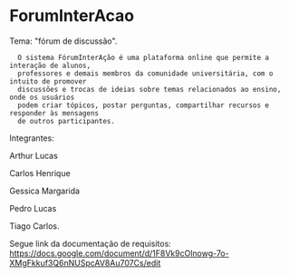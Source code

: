 # ForumInterAcao

 Tema: "fórum de discussão".

      
      O sistema FórumInterAção é uma plataforma online que permite a interação de alunos, 
      professores e demais membros da comunidade universitária, com o intuito de promover 
      discussões e trocas de ideias sobre temas relacionados ao ensino, onde os usuários 
      podem criar tópicos, postar perguntas, compartilhar recursos e responder às mensagens
      de outros participantes.

Integrantes:

Arthur Lucas	
		
Carlos Henrique

Gessica Margarida 

Pedro Lucas

Tiago Carlos.

Segue link da documentação de requisitos: https://docs.google.com/document/d/1F8Vk9cOlnowg-7o-XMgFkkuf3Q6nNUSpcAV8Au707Cs/edit
  


